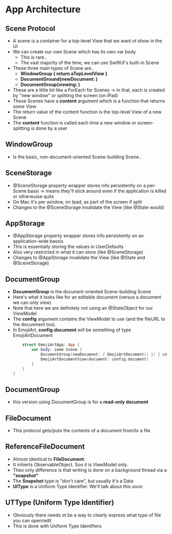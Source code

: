 # App Architecture 
## Scene Protocol 
- A scene is a container for a top-level View that we want ot show in the UI 
- We can create our own Scene which has its own var body
	- This is rare.. 
	- The vast majority of the time, we can use SwiftUI's built-in Scene
- These three main types of Scene are..
	- **WindowGroup { return aTopLevelView }**
	- **DocumentGround(newDocument: )**
	- **DocumentGroup(viewing: )**
- These are a little bit like a ForEach for Scenes -> in that, each is created by "new window" or splitting the screen (on iPad)
- These Scenes have a **content** argument which is a function that returns some View 
- The return value of the content function is the top-level View of a new Scene 
- The **content** function is called each time a new window or screen-splitting is done by a user 
## WindowGroup
- Is the basic, non-document-oriented Scene-building Scene..
## SceneStorage 
- @SceneStorage property wrapper stores info persistently on a per-Scene bassi -> means they'll stick around even if the application is killed or otherwuise quits
- On Mac it's per window, on Ipad, as part of the screen if split 
- Changes to the @SceneStorage invalidate the View (like @State would)
## AppStorage
- @AppStorage property wrapper stores info persistently on an application-wide bassis
- This is essentially storing the values in UserDefaults 
- Also very restricted in what it can store (like @SceneStorage)
- Changes to @AppStorage invalidate the View (like @State and @SceneStorage)
## DocumentGroup
- **DocumentGroup** is the docunent-oriented Scene-building Scene 
- Here's what it looks like for an editable document (versus a document we can only view)
- Note that here we are definitely not using an @StateObject for our ViewModel
- The **config** argument contains the ViewModel to use (and the fileURL to the docunment too).
- In EmojiArt, **config.document** will be something of type EmojiArtDocument 
	```swift
		struct EmojiArtApp: App { 
			var body: some Scene { 
				DocumentGroup(newDocumnet: { EmojiArtDocument() }) { config in 
				EmojiArtDocumentView(document: config.document)
			}
		}
	}
	```
## DocumentGroup
- this version using DocumentGroup is for a **read-only document**
## FileDocument 
-  This protocol gets/puts the contents of a document from/to a file 
## ReferenceFileDocument 
- Almost identical to **FileDocument**.
- It inhierts ObservableObject. Soo it is ViewModel only.
- Theo only difference is that writing is done on a background thread via a **"snapshot"**
- The **Snapshot** type is "don't care", but usually it's a Data 
- **UIType** is a Uniform Type Identifier. We'll talk about this soon
## UTType (Uniform Type Identifier)
- Obviously there needs ot be a way to clearly express what type of file you can open/edit 
- This is done with Uniform Type Identifiers  